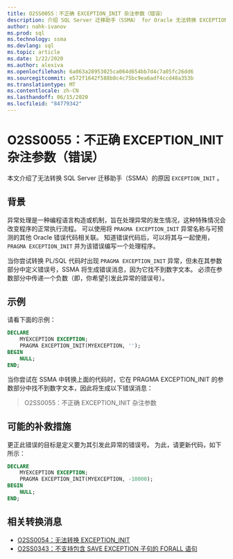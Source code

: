 ```yaml
---
title: O2SS0055：不正确 EXCEPTION_INIT 杂注参数（错误）
description: 介绍 SQL Server 迁移助手（SSMA） for Oracle 无法转换 EXCEPTION_INIT 的原因。
author: nahk-ivanov
ms.prod: sql
ms.technology: ssma
ms.devlang: sql
ms.topic: article
ms.date: 1/22/2020
ms.author: alexiva
ms.openlocfilehash: 6a063a28953025ca064d654bb7d4c7a05fc26dd6
ms.sourcegitcommit: e572f1642f588b8c4c75bc9ea6adf4ccd48a353b
ms.translationtype: MT
ms.contentlocale: zh-CN
ms.lasthandoff: 06/15/2020
ms.locfileid: "84779342"
---
```

# <a name="o2ss0055-incorrect-exception_init-pragma-parameter-error"></a>O2SS0055：不正确 EXCEPTION_INIT 杂注参数（错误）

本文介绍了无法转换 SQL Server 迁移助手（SSMA）的原因 `EXCEPTION_INIT` 。

## <a name="background"></a>背景

异常处理是一种编程语言构造或机制，旨在处理异常的发生情况，这种特殊情况会改变程序的正常执行流程。 可以使用将 `PRAGMA EXCEPTION_INIT` 异常名称与可预测的其他 Oracle 错误代码相关联。 知道错误代码后，可以将其与一起使用， `PRAGMA EXCEPTION_INIT` 并为该错误编写一个处理程序。

当你尝试转换 PL/SQL 代码时出现 `PRAGMA EXCEPTION_INIT` 异常，但未在其参数部分中定义错误号，SSMA 将生成错误消息，因为它找不到数字文本。 必须在参数部分中传递一个负数（即，你希望引发此异常的错误号）。

## <a name="example"></a>示例

请看下面的示例：

```sql
DECLARE
    MYEXCEPTION EXCEPTION;
    PRAGMA EXCEPTION_INIT(MYEXCEPTION, '');
BEGIN
    NULL;
END;
```

当你尝试在 SSMA 中转换上面的代码时，它在 PRAGMA EXCEPTION_INIT 的参数部分中找不到数字文本，因此将生成以下错误消息：

> O2SS0055：不正确 EXCEPTION_INIT 杂注参数

## <a name="possible-remedies"></a>可能的补救措施

更正此错误的目标是定义要为其引发此异常的错误号。 为此，请更新代码，如下所示：

```sql
DECLARE
    MYEXCEPTION EXCEPTION;
    PRAGMA EXCEPTION_INIT(MYEXCEPTION, -10000);
BEGIN
    NULL;
END;
```

## <a name="related-conversion-messages"></a>相关转换消息

* [O2SS0054：无法转换 EXCEPTION_INIT](o2ss0054.md)
* [O2SS0343：不支持包含 SAVE EXCEPTION 子句的 FORALL 语句](o2ss0343.md)
